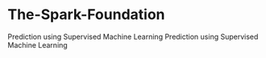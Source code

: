 # The-Spark-Foundation
 Prediction using Supervised Machine Learning
 Prediction using Supervised Machine Learning
